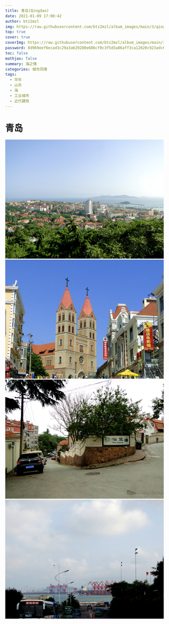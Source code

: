 ```yaml
---
title: 青岛(Qingdao)
date: 2021-01-09 17:08:42
author: btz2mzl
img: https://raw.githubusercontent.com/btz2mzl/album_images/main/3/qingdao_1.jpg
top: true
cover: true
coverImg: https://raw.githubusercontent.com/btz2mzl/album_images/main/3/qingdao_1.jpg
password: 8d969eef6ecad3c29a3a629280e686cf0c3f5d5a86aff3ca12020c923adc6c92
toc: false
mathjax: false
summary: 海之情
categories: 城市风情
tags: 
  - 华东
  - 山东
  - 海
  - 工业城市
  - 近代建筑
---
```

# 青岛
![碧海、青山与红瓦交相辉映（信号山视角）](https://raw.githubusercontent.com/btz2mzl/album_images/main/3/qingdao_1.jpg)
![青岛的浪漫会在不经意间展现在你的眼前](https://raw.githubusercontent.com/btz2mzl/album_images/main/3/qingdao_2.jpg)
![小巷的九曲回环是青岛曼妙的舞姿](https://raw.githubusercontent.com/btz2mzl/album_images/main/3/qingdao_3.jpg)
![忙碌的港口是这座城市朴实的一面（黄岛轮渡）](https://raw.githubusercontent.com/btz2mzl/album_images/main/3/qingdao_4.jpg)